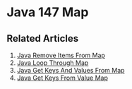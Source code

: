 # Java 147 Map

## Related Articles
1. [Java Remove Items From Map](https://www.ruoxue.org/java-147-java-remove-items-from-map/)
2. [Java Loop Through Map](https://www.ruoxue.org/java-147-java-loop-through-map/)
3. [Java Get Keys And Values From Map](https://www.ruoxue.org/java-147-java-get-keys-and-values-from-map/)
4. [Java Get Keys From Value Map](https://www.ruoxue.org/java-147-java-get-keys-from-value-map/)